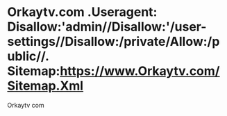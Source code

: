 # Orkaytv.com .Useragent: Disallow:'admin//Disallow:'/user-settings//Disallow:/private/Allow:/public//. Sitemap:https://www.Orkaytv.com/Sitemap.Xml
Orkaytv com
